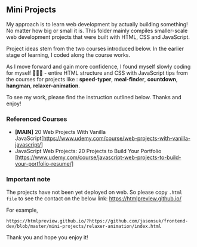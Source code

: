 ## Mini Projects

My approach is to learn web development by actually building something! No matter how big or small it is.
This folder mainly compiles smaller-scale web development projects that were built with HTML, CSS and JavaScript.

Project ideas stem from the two courses introduced below. In the earlier stage of learning, I coded along the course works.

As I move forward and gain more confidence, I found myself slowly coding for myself 🚀🚀🚀  - entire HTML structure and CSS with JavaScript tips from the courses for projects like : **speed-typer**, **meal-finder**, **countdown**, **hangman**, **relaxer-animation**.

To see my work, please find the instruction outlined below. Thanks and enjoy!

### Referenced Courses

- **[MAIN]** 20 Web Projects With Vanilla JavaScript[https://www.udemy.com/course/web-projects-with-vanilla-javascript/]
- JavaScript Web Projects: 20 Projects to Build Your Portfolio [https://www.udemy.com/course/javascript-web-projects-to-build-your-portfolio-resume/]

### Important note

The projects have not been yet deployed on web.
So please copy `.html file` to see the contact on the below link: https://htmlpreview.github.io/

For example,

    https://htmlpreview.github.io/?https://github.com/jasonsuk/frontend-dev/blob/master/mini-projects/relaxer-animation/index.html

Thank you and hope you enjoy it!
